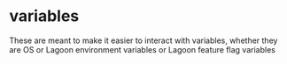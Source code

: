 # variables

These are meant to make it easier to interact with variables, whether they are OS or Lagoon environment variables or Lagoon feature flag variables